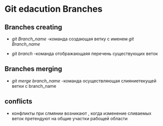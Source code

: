 # Git edacution Branches

## Branches creating

* *git Branch_name* -команда создающая ветку с именем *git Branch_name*

* *git branch* -команда отображающаяя перечень существующих веток

## Branches merging

* *git merge branch_name* -команда осуществляющая слияниетекущей ветки с branch_name

## conflicts

* конфликты при слмянии возникают , когда изменение сливаемых веток претендуют на общие участки рабощей области
